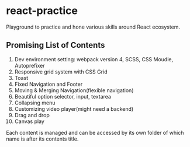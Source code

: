 # react-practice
Playground to practice and hone various skills around React ecosystem.

## Promising List of Contents
1. Dev environment setting: webpack version 4, SCSS, CSS Moudle, Autoprefixer
2. Responsive grid system with CSS Grid
3. Toast
4. Fixed Navigation and Footer
5. Moving & Merging Navigation(flexible navigation)
6. Beautiful option selector, input, textarea
7. Collapsing menu
8. Customizing video player(might need a backend)
9. Drag and drop
10. Canvas play

Each content is managed and can be accessed by its own folder of which name is after its contents title.
